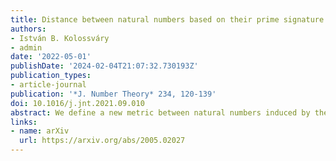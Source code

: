 ```yaml
---
title: Distance between natural numbers based on their prime signature
authors:
- István B. Kolossváry
- admin
date: '2022-05-01'
publishDate: '2024-02-04T21:07:32.730193Z'
publication_types:
- article-journal
publication: '*J. Number Theory* 234, 120-139'
doi: 10.1016/j.jnt.2021.09.010
abstract: We define a new metric between natural numbers induced by the $\ell_\infty$ norm of their unique prime signatures. In this space, we look at the natural analog of the number line and study the arithmetic function $L_\infty(N)$, which tabulates the cumulative sum of distances between consecutive natural numbers up to $N$ in this new metric. Our main result is to identify the positive and finite limit of the sequence $L_\infty(N)/N$ as the expectation of a certain random variable. The main technical contribution is to show with elementary probability that for $K=1,2$ or $3$ and $\omega_0,\ldots,\omega_K\geq 2$ the following asymptotic density holds $$\lim_{n\to\infty}\frac{\big|\big\{M\leq n:\; \|M-j\|_\infty <\omega_j \text{ for } j=0,\ldots,K \big\}\big|}{n} = \prod_{p:\, \mathrm{prime}}\! \bigg( 1- \sum_{j=0}^K\frac{1}{p^{\omega_j}} \bigg)\,.$$ This is a generalization of the formula for $k$-free numbers, i.e. when $\omega_0=\ldots=\omega_K=k$. The random variable is derived from the joint distribution when $K=1$. As an application, we obtain a modified version of the prime number theorem. Our computations up to $N=10^{12}$ have also revealed that prime gaps show a considerably richer structure than on the traditional number line.  Moreover, we raise additional open problems, which could be of independent interest. 
links:
- name: arXiv
  url: https://arxiv.org/abs/2005.02027
---
```

